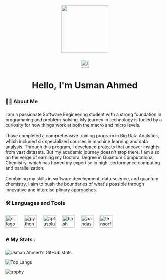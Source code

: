 <div align="center">
  <img height="150" src="https://camo.githubusercontent.com/62da68eb62b1e5f175f7d1f0191dd89a653d7908feb22d37d4a0ab07365d6791/68747470733a2f2f6d656469612e67697068792e636f6d2f6d656469612f4d3967624264396e6244724f5475314d71782f67697068792e676966" />
</div>

###

<div align="center">
  <a href="https://www.linkedin.com/in/usman-ahmed-8643707a/" target="_blank">
    <img src="https://img.shields.io/static/v1?message=LinkedIn&logo=linkedin&label=&color=0077B5&logoColor=white&labelColor=&style=for-the-badge" height="25" alt="linkedin logo" />
  </a>
</div>

###

<h1 align="center">Hello, I'm Usman Ahmed</h1>

###

<h3 align="left">👨‍💻 About Me</h3>

###

<p align="left">I am a passionate Software Engineering student with a strong foundation in programming and problem-solving. My journey in technology is fueled by a curiosity for how things work at both the macro and micro levels.<br><br>I have completed a comprehensive training program in Big Data Analytics, which included six specialized courses in machine learning and data analysis. Through this program, I developed projects that uncover insights from vast datasets. But my academic journey doesn't stop there. I am also on the verge of earning my Doctoral Degree in Quantum Computational Chemistry, which has honed my expertise in high-performance computing and parallelization.<br><br>Combining my skills in software development, data science, and quantum chemistry, I aim to push the boundaries of what's possible through innovative and interdisciplinary approaches.</p>

###

<h3 align="left">🛠 Languages and Tools</h3>

###

<div align="left">
  <img src="https://cdn.jsdelivr.net/gh/devicons/devicon/icons/c/c-original.svg" height="40" alt="c logo" />
  <img width="12" />
  <img src="https://cdn.jsdelivr.net/gh/devicons/devicon/icons/python/python-original.svg" height="40" alt="python logo" />
  <img width="12" />
  <img src="https://cdn.jsdelivr.net/gh/devicons/devicon/icons/cplusplus/cplusplus-original.svg" height="40" alt="cplusplus logo" />
  <img width="12" />
  <img src="https://cdn.jsdelivr.net/gh/devicons/devicon/icons/bash/bash-original.svg" height="40" alt="bash logo" />
  <img width="12" />
  <img src="https://cdn.jsdelivr.net/gh/devicons/devicon/icons/pandas/pandas-original.svg" height="40" alt="pandas logo" />
  <img width="12" />
  <img src="https://cdn.jsdelivr.net/gh/devicons/devicon/icons/tensorflow/tensorflow-original.svg" height="40" alt="tensorflow logo" />
</div>

###

<h3 align="left">🔥   My Stats :</h3>

###

![Usman Ahmed's GitHub stats](https://github-readme-stats.vercel.app/api?username=your-username&show_icons=true&theme=radical)

![Top Langs](https://github-readme-stats.vercel.app/api/top-langs/?username=your-username&layout=compact&theme=radical)

![trophy](https://github-profile-trophy.vercel.app/?username=your-username&theme=onedark)
